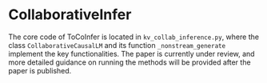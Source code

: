 # CollaborativeInfer
The core code of ToCoInfer is located in `kv_collab_inference.py`, where the class `CollaborativeCausalLM` and its function `_nonstream_generate` implement the key functionalities. The paper is currently under review, and more detailed guidance on running the methods will be provided after the paper is published.
